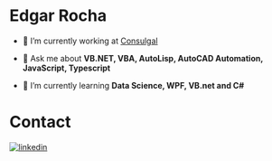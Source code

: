 # Edgar Rocha

- 🔭 I’m currently working at [Consulgal](https://consulgal.pt/)

- 💬 Ask me about **VB.NET, VBA, AutoLisp, AutoCAD Automation, JavaScript, Typescript**

- 🌱 I’m currently learning **Data Science, WPF, VB.net and C#**

# Contact

<a href="https://www.linkedin.com/in/edgar-rocha-71722018a/" target="_blank">
  <img align="center" src="https://img.shields.io/badge/-Edgar Rocha-05122A?style=flat&logo=linkedin" alt="linkedin"/>
</a>
